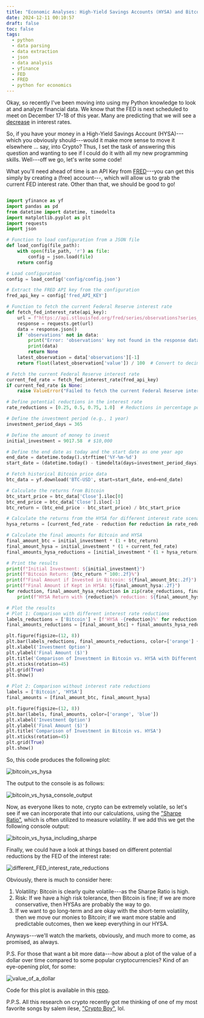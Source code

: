 ```yaml
---
title: "Economic Analyses: High-Yield Savings Accounts (HYSA) and Bitcoin ... Given Posible Reduction in the Interest Rate by the FED"
date: 2024-12-11 00:10:57
draft: false
toc: false
tags:
  - python
  - data parsing
  - data extraction
  - json
  - data analysis
  - yfinance
  - FED
  - FRED
  - python for economics
---
```


Okay, so recently I've been moving into using my Python knowledge to look at and analyze financial data. We know that the FED is next scheduled to meet on December 17-18 of this year. Many are predicting that we will see a [decrease](https://www.cnbc.com/2024/12/07/the-fed-is-on-course-to-cut-interest-rates-in-december-but-what-happens-next-is-anyones-guess.html#:~:text=Economy-,The%20Fed%20is%20on%20course%20to%20cut%20interest%20rates%20in,happens%20next%20is%20anyone's%20guess&text=The%20not%2Dtoo%2Dhot%2C,needed%20to%20cut%20interest%20rates.) in interest rates.

So, if you have your money in a High-Yield Savings Account (HYSA)---which you obviously should---would it make more sense to move it elsewhere ... say, into Crypto? Thus, I set the task of answering this question and wanting to see if I could do it with all my new programming skills. Well---off we go, let's write some code!

What you'll need ahead of time is an API Key from [FRED](https://fred.stlouisfed.org)---you can get this simply by creating a (free) account---, which will allow us to grab the current FED interest rate. Other than that, we should be good to go!

```python

import yfinance as yf
import pandas as pd
from datetime import datetime, timedelta
import matplotlib.pyplot as plt
import requests
import json

# Function to load configuration from a JSON file
def load_config(file_path):
    with open(file_path, 'r') as file:
        config = json.load(file)
    return config

# Load configuration
config = load_config('config/config.json')

# Extract the FRED API key from the configuration
fred_api_key = config['fred_API_KEY']

# Function to fetch the current Federal Reserve interest rate
def fetch_fed_interest_rate(api_key):
    url = f"https://api.stlouisfed.org/fred/series/observations?series_id=FEDFUNDS&api_key={api_key}&file_type=json"
    response = requests.get(url)
    data = response.json()
    if 'observations' not in data:
        print("Error: 'observations' key not found in the response data")
        print(data)
        return None
    latest_observation = data['observations'][-1]
    return float(latest_observation['value']) / 100  # Convert to decimal

# Fetch the current Federal Reserve interest rate
current_fed_rate = fetch_fed_interest_rate(fred_api_key)
if current_fed_rate is None:
    raise ValueError("Failed to fetch the current Federal Reserve interest rate")

# Define potential reductions in the interest rate
rate_reductions = [0.25, 0.5, 0.75, 1.0]  # Reductions in percentage points

# Define the investment period (e.g., 1 year)
investment_period_days = 365

# Define the amount of money to invest
initial_investment = 9017.58  # $10,000

# Define the end date as today and the start date as one year ago
end_date = datetime.today().strftime('%Y-%m-%d')
start_date = (datetime.today() - timedelta(days=investment_period_days)).strftime('%Y-%m-%d')

# Fetch historical Bitcoin price data
btc_data = yf.download('BTC-USD', start=start_date, end=end_date)

# Calculate the returns from Bitcoin
btc_start_price = btc_data['Close'].iloc[0]
btc_end_price = btc_data['Close'].iloc[-1]
btc_return = (btc_end_price - btc_start_price) / btc_start_price

# Calculate the returns from the HYSA for different interest rate scenarios
hysa_returns = [current_fed_rate - reduction for reduction in rate_reductions]

# Calculate the final amounts for Bitcoin and HYSA
final_amount_btc = initial_investment * (1 + btc_return)
final_amount_hysa = initial_investment * (1 + current_fed_rate)
final_amounts_hysa_reductions = [initial_investment * (1 + hysa_return) for hysa_return in hysa_returns]

# Print the results
print(f"Initial Investment: ${initial_investment}")
print(f"Bitcoin Return: {btc_return * 100:.2f}%")
print(f"Final Amount if Invested in Bitcoin: ${final_amount_btc:.2f}")
print(f"Final Amount if Kept in HYSA: ${final_amount_hysa:.2f}")
for reduction, final_amount_hysa_reduction in zip(rate_reductions, final_amounts_hysa_reductions):
    print(f"HYSA Return with {reduction}% reduction: ${final_amount_hysa_reduction:.2f}")

# Plot the results
# Plot 1: Comparison with different interest rate reductions
labels_reductions = ['Bitcoin'] + [f'HYSA -{reduction}%' for reduction in rate_reductions]
final_amounts_reductions = [final_amount_btc] + final_amounts_hysa_reductions

plt.figure(figsize=(12, 8))
plt.bar(labels_reductions, final_amounts_reductions, color=['orange'] + ['blue'] * len(rate_reductions))
plt.xlabel('Investment Option')
plt.ylabel('Final Amount ($)')
plt.title('Comparison of Investment in Bitcoin vs. HYSA with Different Interest Rate Reductions')
plt.xticks(rotation=45)
plt.grid(True)
plt.show()

# Plot 2: Comparison without interest rate reductions
labels = ['Bitcoin', 'HYSA']
final_amounts = [final_amount_btc, final_amount_hysa]

plt.figure(figsize=(12, 8))
plt.bar(labels, final_amounts, color=['orange', 'blue'])
plt.xlabel('Investment Option')
plt.ylabel('Final Amount ($)')
plt.title('Comparison of Investment in Bitcoin vs. HYSA')
plt.xticks(rotation=45)
plt.grid(True)
plt.show()
```

So, this code produces the following plot:

![bitcoin_vs_hysa](/images/imgforblogposts/post_37/general_bitcoin_vs_hysa.png)

The output to the console is as follows:

![bitcoin_vs_hysa_console_output](/images/imgforblogposts/post_37/console_output_hysa_v_bitcoin.png)

Now, as everyone likes to note, crypto can be extremely volatile, so let's see if we can incorporate that into our calculations, using the ["Sharpe Ratio"](https://www.investing.com/academy/analysis/sharpe-ratio-definition/?utm_source=google&utm_medium=cpc&utm_campaign=21962679734&utm_content=723521203853&utm_term=dsa-1651811503903_&GL_Ad_ID=723521203853&GL_Campaign_ID=21962679734&ISP=1&gad_source=1&gbraid=0AAAAABIq5T6BdsHmRDmyaLYRD3_CimZ5F&gclid=CjwKCAiAjeW6BhBAEiwAdKltMtlJokJsEFbWAPpqUNC80912n2VY3zUTfRCi7N-bHtwiZXlAYY5teRoChbgQAvD_BwE), which is often utilized to measure volatility. If we add this we get the following console output:

![bitcoin_vs_hysa_including_sharpe](/images/imgforblogposts/post_37/outputs_with_sharpe_ratio.png)

Finally, we could have a look at things based on different potential reductions by the FED of the interest rate:

![different_FED_interest_rate_reductions](/images/imgforblogposts/post_37/bitcoin_vs_different_fed_rate_reductions.png)

Obviously, there is much to consider here:

1. Volatility: Bitcoin is clearly quite volatile---as the Sharpe Ratio is high. 
2. Risk: If we have a high risk tolerance, then Bitcoin is fine; if we are more conservative, then HYSAs are probably the way to go.
3. If we want to go long-term and are okay with the short-term volatility, then we move our monies to Bitcoin; if we want more stable and predictable outcomes, then we keep everything in our HYSA.

Anyways---we'll watch the markets, obviously, and much more to come, as promised, as always.

P.S. For those that want a bit more data---how about a plot of the value of a dollar over time compared to some popular cryptocurrencies? Kind of an eye-opening plot, for some:

![value_of_a_dollar](/images/imgforblogposts/post_37/value_of_a_dollar_over_time.png)

Code for this plot is available in this [repo](https://github.com/kspicer80/crypto_vs_us_dollar/tree/main).

P.P.S. All this research on crypto recently got me thinking of one of my most favorite songs by salem ilese, ["Crypto Boy"](https://open.spotify.com/track/1huSguFFPyo3saFH9u5Sb6?si=93388ef267cc41c3), lol.